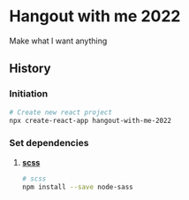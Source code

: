 # Hangout with me 2022

Make what I want anything

## History

### Initiation

```bash
# Create new react project
npx create-react-app hangout-with-me-2022
```

### Set dependencies

1. [**scss**](https://sass-lang.com/)

    ```bash
    # scss
    npm install --save node-sass 
    ```
